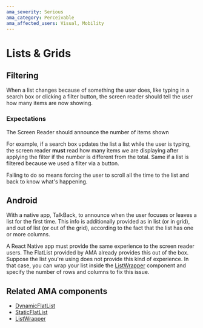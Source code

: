 ```yaml
---
ama_severity: Serious
ama_category: Perceivable
ama_affected_users: Visual, Mobility
---
```


# Lists & Grids

## Filtering

<Serious label padding />

When a list changes because of something the user does, like typing in a search box or clicking a filter button, the screen reader should tell the user how many items are now showing.

### Expectations

<ScreenReader>
  <When title="The user filters a list">
    <Then noChildren>The Screen Reader should announce the number of items shown</Then>
  </When>
</ScreenReader>

For example, if a search box updates the list a list while the user is typing, the screen reader **must** read how many items we are displaying after applying the filter if the number is different from the total. Same if a list is filtered because we used a filter via a button.

Failing to do so means forcing the user to scroll all the time to the list and back to know what's happening.

## Android

With a native app, TalkBack, to announce when the user focuses or leaves a list for the first time. This info is additionally provided as in list (or in grid), and out of list (or out of the grid), according to the fact that the list has one or more columns.

A React Native app must provide the same experience to the screen reader users. The FlatList provided by AMA already provides this out of the box.
Suppose the list you're using does not provide this kind of experience. In that case, you can wrap your list inside the [ListWrapper](../components/ListWrapper.mdx) component and specify the number of rows and columns to fix this issue.

## Related AMA components

- [DynamicFlatList](../components/DynamicFlatList)
- [StaticFlatList](../components/StaticFlatList)
- [ListWrapper](../components/ListWrapper)
